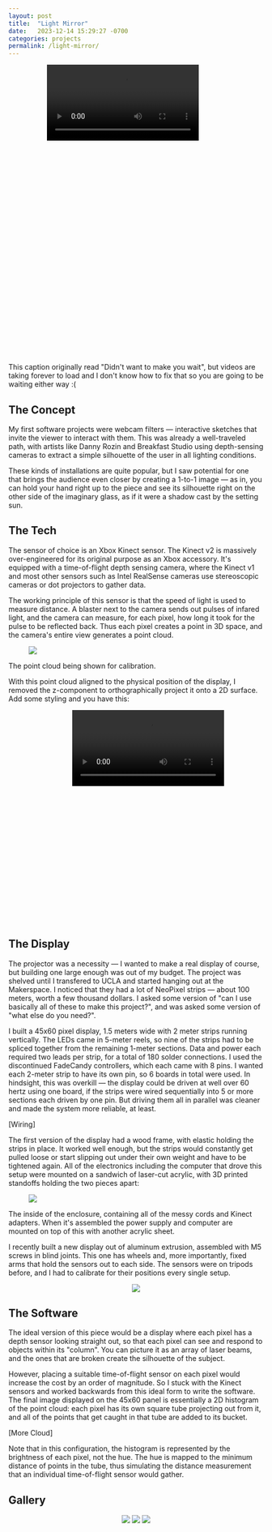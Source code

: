 ```yaml
---
layout: post
title:  "Light Mirror"
date:   2023-12-14 15:29:27 -0700
categories: projects
permalink: /light-mirror/
---
```


<div class="video-mask" style="max-width: 70%; margin-left: 15%; aspect-ratio: 0.6">
  <video src="/assets/light-mirror/44.mp4" autoplay loop></video>
</div>
<figcaption>
  This caption originally read "Didn't want to make you wait", but videos are taking forever to load and I don't know how to fix that so you are going to be waiting either way :(
</figcaption>
<p></p>

## The Concept

My first software projects were webcam filters — interactive sketches that invite the viewer to interact with them. This was already a well-traveled path, with artists like Danny Rozin and Breakfast Studio using depth-sensing cameras to extract a simple silhouette of the user in all lighting conditions.

These kinds of installations are quite popular, but I saw potential for one that brings the audience even closer by creating a 1-to-1 image — as in, you can hold your hand right up to the piece and see its silhouette right on the other side of the imaginary glass, as if it were a shadow cast by the setting sun.

## The Tech

The sensor of choice is an Xbox Kinect sensor. The Kinect v2 is massively over-engineered for its original purpose as an Xbox accessory. It's equipped with a time-of-flight depth sensing camera, where the Kinect v1 and most other sensors such as Intel RealSense cameras use stereoscopic cameras or dot projectors to gather data.

The working principle of this sensor is that the speed of light is used to measure distance. A blaster next to the camera sends out pulses of infared light, and the camera can measure, for each pixel, how long it took for the pulse to be reflected back. Thus each pixel creates a point in 3D space, and the camera's entire view generates a point cloud.

<p align="center">
  <figure>
    <img src="/assets/light-mirror/49.png">
  </figure>
  <p></p>
  <figcaption>
    The point cloud being shown for calibration.
  </figcaption>
  <p></p>
</p>

With this point cloud aligned to the physical position of the display, I removed the z-component to orthographically project it onto a 2D surface. Add some styling and you have this:

<div class="video-mask" style="max-width: 50%; margin-left: 25%; aspect-ratio: 0.6">
  <video src="/assets/light-mirror/48.mp4" autoplay loop></video>
</div>

## The Display

The projector was a necessity — I wanted to make a real display of course, but building one  large enough was out of my budget. The project was shelved until I transfered to UCLA and started hanging out at the Makerspace. I noticed that they had a lot of NeoPixel strips — about 100 meters, worth a few thousand dollars. I asked some version of "can I use basically all of these to make this project?", and was asked some version of "what else do you need?".

I built a 45x60 pixel display, 1.5 meters wide with 2 meter strips running vertically. The LEDs came in 5-meter reels, so nine of the strips had to be spliced together from the remaining 1-meter sections. Data and power each required two leads per strip, for a total of 180 solder connections. I used the discontinued FadeCandy controllers, which each came with 8 pins. I wanted each 2-meter strip to have its own pin, so 6 boards in total were used. In hindsight, this was overkill — the display could be driven at well over 60 hertz using one board, if the strips were wired sequentially into 5 or more sections each driven by one pin. But driving them all in parallel was cleaner and made the system more reliable, at least.

[Wiring]

The first version of the display had a wood frame, with elastic holding the strips in place. It worked well enough, but the strips would constantly get pulled loose or start slipping out under their own weight and have to be tightened again. All of the electronics including the computer that drove this setup were mounted on a sandwich of laser-cut acrylic, with 3D printed standoffs holding the two pieces apart:

<p align="center">
  <figure>
    <img src="/assets/light-mirror/1.png">
  </figure>
  <p></p>
  <figcaption>
    The inside of the enclosure, containing all of the messy cords and Kinect adapters. When it's assembled the power supply and computer are mounted on top of this with another acrylic sheet.
  </figcaption>
  <p></p>
</p>

I recently built a new display out of aluminum extrusion, assembled with M5 screws in blind joints. This one has wheels and, more importantly, fixed arms that hold the sensors out to each side. The sensors were on tripods before, and I had to calibrate for their positions every single setup.

<p align="center">
  <img src="/assets/light-mirror/6.png">
</p>

## The Software

The ideal version of this piece would be a display where each pixel has a depth sensor looking straight out, so that each pixel can see and respond to objects within its "column". You can picture it as an array of laser beams, and the ones that are broken create the silhouette of the subject.

However, placing a suitable time-of-flight sensor on each pixel would increase the cost by an order of magnitude. So I stuck with the Kinect sensors and worked backwards from this ideal form to write the software. The final image displayed on the 45x60 panel is essentially a 2D histogram of the point cloud: each pixel has its own square tube projecting out from it, and all of the points that get caught in that tube are added to its bucket.

[More Cloud]

Note that in this configuration, the histogram is represented by the brightness of each pixel, not the hue. The hue is mapped to the minimum distance of points in the tube, thus simulating the distance measurement that an individual time-of-flight sensor would gather.

## Gallery

<p align="center">
  <img src="/assets/light-mirror/35.png">
  <img src="/assets/light-mirror/46.png">
  <img src="/assets/light-mirror/45.png">
</p>